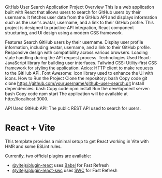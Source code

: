 GitHub User Search Application
Project Overview
This is a web application built with React that allows users to search for GitHub users by their username. It fetches user data from the GitHub API and displays information such as the user's avatar, username, and a link to their GitHub profile. This project is designed to practice API integration, React component structuring, and UI design using a modern CSS framework.

Features
Search GitHub users by their username.
Display user profile information, including avatar, username, and a link to their GitHub profile.
Responsive design with compatibility across various browsers.
Loading state handling during the API request process.
Technologies Used
React: JavaScript library for building user interfaces.
Tailwind CSS: Utility-first CSS framework for styling the application.
Axios: HTTP client to make requests to the GitHub API.
Font Awesome: Icon library used to enhance the UI with icons.
How to Run the Project
Clone the repository:
bash
Copy code
git clone https://github.com/yourusername/github-user-search.git
Install dependencies:
bash
Copy code
npm install
Run the development server:
bash
Copy code
npm start
The application will be available at http://localhost:3000.

API Used
GitHub API: The public REST API used to search for users.


# React + Vite

This template provides a minimal setup to get React working in Vite with HMR and some ESLint rules.

Currently, two official plugins are available:

- [@vitejs/plugin-react](https://github.com/vitejs/vite-plugin-react/blob/main/packages/plugin-react/README.md) uses [Babel](https://babeljs.io/) for Fast Refresh
- [@vitejs/plugin-react-swc](https://github.com/vitejs/vite-plugin-react-swc) uses [SWC](https://swc.rs/) for Fast Refresh
